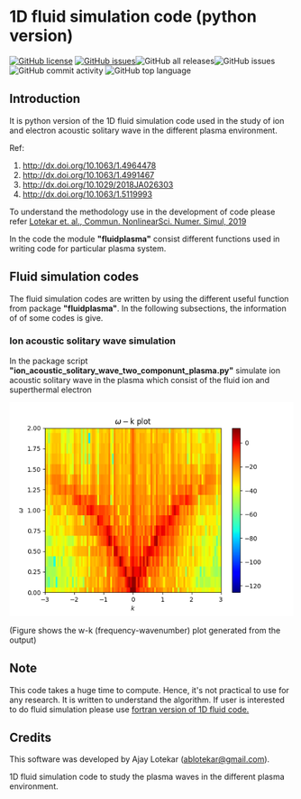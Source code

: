 # 1D fluid simulation code (python version)
[![GitHub license](https://img.shields.io/github/license/ablotekar/OneD-Fluid-Simulation-Python)](https://github.com/ablotekar/OneD-Fluid-Simulation-Python/blob/master/LICENSE.txt)
[![GitHub issues](https://img.shields.io/github/issues/ablotekar/OneD-Fluid-Simulation-Python)](https://github.com/ablotekar/OneD-Fluid-Simulation-Python/issues)![GitHub all releases](https://img.shields.io/github/downloads/ablotekar/OneD-Fluid-Simulation-Python/total)![GitHub issues](https://img.shields.io/github/issues/ablotekar/OneD-Fluid-Simulation-Python)![GitHub commit activity](https://img.shields.io/github/commit-activity/w/ablotekar/OneD-Fluid-Simulation-Python) ![GitHub top language](https://img.shields.io/github/languages/top/ablotekar/OneD-Fluid-Simulation-Python)

## Introduction 
It is python version of the 1D fluid simulation code used in the study of 
ion and electron acoustic solitary wave in the different plasma environment. 

Ref:
1. http://dx.doi.org/10.1063/1.4964478
2. http://dx.doi.org/10.1063/1.4991467
3. http://dx.doi.org/10.1029/2018JA026303
4. http://dx.doi.org/10.1063/1.5119993

To understand the methodology use in the development of code please 
refer [Lotekar et. al., Commun. NonlinearSci. Numer. Simul, 2019](http://dx.doi.org/10.1016/j.cnsns.2018.07.041)

In the code the module **"fluidplasma"** consist different functions used in
writing code for particular plasma system. 

## Fluid simulation codes 

The fluid simulation codes are written by using the different useful function from
package **"fluidplasma"**. In the following subsections, the information of
of some codes is give. 

### Ion acoustic solitary wave simulation 
In the package script **"ion_acoustic_solitary_wave_two_componunt_plasma.py"** simulate
ion acoustic solitary wave in the plasma which consist of the fluid ion and 
superthermal electron 

![wkplot](./figures/wkplot.png)

(Figure shows the w-k (frequency-wavenumber) plot generated from the output)


## Note
This code takes a huge time to compute. Hence, it's not practical to use for any research. It is written to understand the algorithm. If user is interested to do fluid simulation please use [fortran version of 1D fluid code.](https://github.com/ablotekar/oneD-fluid-simulation-code-fortran.git)


## Credits
      
This software was developed by Ajay Lotekar ([ablotekar@gmail.com](ablotekar@gmail.com)).

1D fluid simulation code to study the plasma waves in the different plasma environment. 
